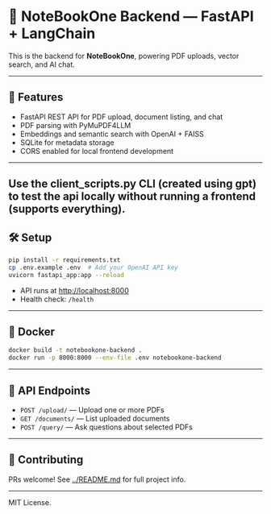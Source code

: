 # 🦾 NoteBookOne Backend — FastAPI + LangChain

This is the backend for **NoteBookOne**, powering PDF uploads, vector search, and AI chat.

---

## 🚀 Features

- FastAPI REST API for PDF upload, document listing, and chat
- PDF parsing with PyMuPDF4LLM
- Embeddings and semantic search with OpenAI + FAISS
- SQLite for metadata storage
- CORS enabled for local frontend development

---

## Use the client_scripts.py CLI (created using gpt) to test the api locally without running a frontend (supports everything).

## 🛠️ Setup

```sh
pip install -r requirements.txt
cp .env.example .env  # Add your OpenAI API key
uvicorn fastapi_app:app --reload
```

- API runs at [http://localhost:8000](http://localhost:8000)
- Health check: `/health`

---

## 🐳 Docker

```sh
docker build -t notebookone-backend .
docker run -p 8000:8000 --env-file .env notebookone-backend
```

---

## 📖 API Endpoints

- `POST /upload/` — Upload one or more PDFs
- `GET /documents/` — List uploaded documents
- `POST /query/` — Ask questions about selected PDFs

---

## 🤝 Contributing

PRs welcome! See [../README.md](../README.md) for full project info.

---

MIT License.
